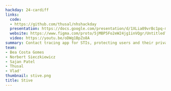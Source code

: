 ```yaml
---
hackday: 24-cardiff
links:
  code:
  - https://github.com/thusal/nhshackday
  presentation: https://docs.google.com/presentation/d/1XLia09vrBc1pq-mIpaVwlHldWB4vZTDe/edit?usp=sharing
  website: https://www.figma.com/proto/5jMBP5Fo2eW24jg1inVQgr/Untitled?type=design&node-id=2-2&scaling=scale-down&page-id=0%3A1&starting-point-node-id=2%3A2&show-proto-sidebar=1
  video: https://youtu.be/oDWg1BpZo8A
summary: Contact tracing app for STIs, protecting users and their privacy.
team:
- Bea Costa Gomes
- Norbert Sieczkiewicz
- Sajan Patel
- Thusal
- Vlad'
thumbnail: stive.png
title: Stive
---
```

